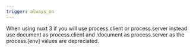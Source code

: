 ```yaml
---
trigger: always_on
---
```


When using nuxt 3 if you will use process.client or process.server instead use document as process.client and !document as process.server as the process.[env] values are depreciated.